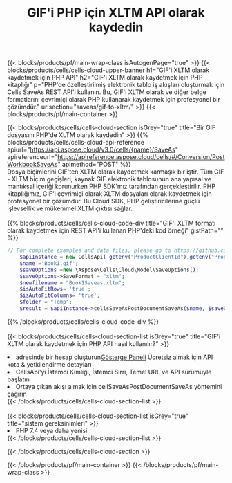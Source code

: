 ﻿---
title:  GIF'i PHP için XLTM API olarak kaydedin
description:  GIF biçim dosyasını XLTM biçim dosyası olarak kaydetmek için PHP için Aspose.Cells Cloud SDK'yı kullanma.
url: /tr/php/saveas/gif-to-xltm/
---
{{< blocks/products/pf/main-wrap-class isAutogenPage="true" >}}
{{< blocks/products/cells/cells-cloud-upper-banner h1="GIF\'i XLTM olarak kaydetmek için PHP API" h2="GIF\'i XLTM olarak kaydetmek için PHP kitaplığı" p="PHP\'de özelleştirilmiş elektronik tablo iş akışları oluşturmak için Cells SaveAs REST API\'i kullanın. Bu, GIF\'i XLTM olarak ve diğer belge formatlarını çevrimiçi olarak PHP kullanarak kaydetmek için profesyonel bir çözümdür." urlsection="saveas/gif-to-xltm/" >}}
{{< blocks/products/pf/main-container >}}

{{< blocks/products/cells/cells-cloud-section isGrey="true" title="Bir GIF dosyasını PHP\'de XLTM olarak kaydedin" >}}
{{% blocks/products/cells/cells-cloud-api-reference apiurl="https://api.aspose.cloud/v3.0/cells/{name}/SaveAs" apireferenceurl="https://apireference.aspose.cloud/cells/#/Conversion/PostWorkbookSaveAs" apimethod="POST" %}}
<br/>
Dosya biçimlerini GIF'ten XLTM olarak kaydetmek karmaşık bir iştir. Tüm GIF - XLTM biçim geçişleri, kaynak GIF elektronik tablosunun ana yapısal ve mantıksal içeriği korunurken PHP SDK'mız tarafından gerçekleştirilir. PHP kitaplığımız, GIF'i çevrimiçi olarak XLTM dosyaları olarak kaydetmek için profesyonel bir çözümdür. Bu Cloud SDK, PHP geliştiricilerine güçlü işlevsellik ve mükemmel XLTM çıktısı sağlar.
<br/>
<br/>
{{% blocks/products/cells/cells-cloud-code-div title="GIF\'i XLTM formatı olarak kaydetmek için REST API\'i kullanan PHP\'deki kod örneği" gistPath="" %}}
  
```php
// For complete examples and data files, please go to https://github.com/aspose-cells-cloud/aspose-cells-cloud-php/
    $apiInstance = new CellsApi( getenv("ProductClientId"),getenv("ProductClientSecret") );
    $name ='Book1.gif';
    $saveOptions =new \Aspose\Cells\Cloud\Model\SaveOptions();
    $saveOptions->SaveFormat = "xltm";
    $newfilename = "Book1Saveas.xltm";
    $isAutoFitRows= 'true';
    $isAutoFitColumns= 'true';
    $folder = "Temp";
    $result = $apiInstance->cellsSaveAsPostDocumentSaveAs($name, $saveOptions, $newfilename,$isAutoFitRows, $isAutoFitColumns, $folder);
```
  
{{% /blocks/products/cells/cells-cloud-code-div %}}
<br/>
<br/>
{{< blocks/products/cells/cells-cloud-section-list isGrey="true" title="GIF\'i XLTM olarak kaydetmek için PHP API nasıl kullanılır?" >}}
<li> adresinde bir hesap oluşturun<a href="https://dashboard.aspose.cloud/">Gösterge Paneli</a> Ücretsiz almak için API kota & yetkilendirme detayları</li>
<li>CellsApi'yi İstemci Kimliği, İstemci Sırrı, Temel URL ve API sürümüyle başlatın</li>
<li>Ortaya çıkan akışı almak için cellSaveAsPostDocumentSaveAs yöntemini çağırın</li>
{{< /blocks/products/cells/cells-cloud-section-list >}}
<br/>
<br/>
{{< blocks/products/cells/cells-cloud-section-list isGrey="true" title="sistem gereksinimleri" >}}
<li>PHP 7.4 veya daha yenisi</li>
{{< /blocks/products/cells/cells-cloud-section-list >}}

{{< /blocks/products/cells/cells-cloud-section >}}

{{< /blocks/products/pf/main-container >}}
{{< /blocks/products/pf/main-wrap-class >}}
